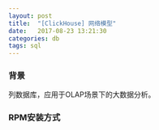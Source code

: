 ```yaml
---
layout: post
title:  "[ClickHouse] 网络模型"
date:   2017-08-23 13:21:30
categories: db
tags: sql
---
```


### 背景
列数据库，应用于OLAP场景下的大数据分析。

### RPM安装方式

